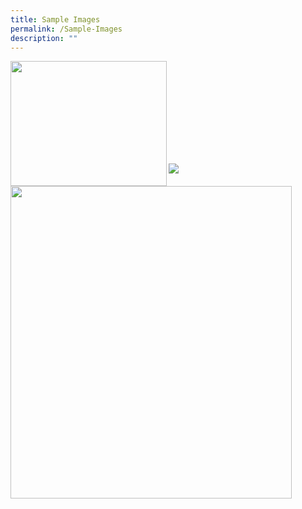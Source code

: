 ```yaml
---
title: Sample Images
permalink: /Sample-Images
description: ""
---
```

<img style="height:200px;width:250px"  align="left" src="/images/Our%20Network/Community%20Club/MacPherson%20CC%20Photograph.jpg">
<br>
<br>
<br>
<br>


<img style="height:500px;width:450px"  align="left" src="/images/Our%20Network/Community%20Club/MacPherson%20CC%20Photograph.jpg"><br><br><br><br>



![](/images/Our%20Network/Community%20Club/MacPherson%20CC%20Photograph.jpg)

